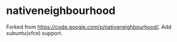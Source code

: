 nativeneighbourhood
===================

Forked from https://code.google.com/p/nativeneighbourhood/. Add xubuntu(xfce) support.
